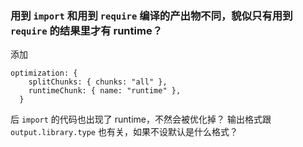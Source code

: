 ### 用到 `import` 和用到 `require` 编译的产出物不同，貌似只有用到 `require` 的结果里才有 runtime？
添加
```
optimization: {
    splitChunks: { chunks: "all" },
    runtimeChunk: { name: "runtime" },
  }
```
后 `import` 的代码也出现了 runtime，不然会被优化掉？
输出格式跟 `output.library.type` 也有关，如果不设默认是什么格式？